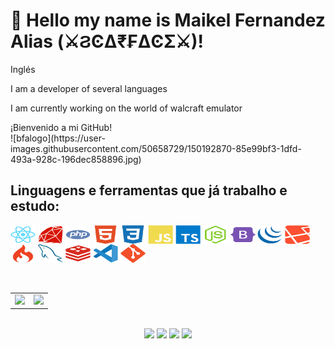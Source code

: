 
 <div style="display: inline_block;">
  <h1>👋 Hello my name is Maikel Fernandez Alias ​​(⚔ϨϾ∆₹₣∆ϾƩ⚔)!   
    </a>
  </h1>

Inglés

 <p> I am a developer of several languages <br />  
 <p> I am currently working on the world of walcraft emulator<br />  
  <p>¡Bienvenido a mi GitHub!<br />  
   ![bfalogo](https://user-images.githubusercontent.com/50658729/150192870-85e99bf3-1dfd-493a-928c-196dec858896.jpg)
  <div style="display: inline_block">
    <h2>Linguagens e ferramentas que já trabalho e estudo:</h2>
    <img align="center" alt="Medeiros-React" height="30" width="40" src="https://raw.githubusercontent.com/devicons/devicon/master/icons/react/react-original.svg">
    <img align="center" alt="Medeiros-Ruby" height="30" width="40" src="https://raw.githubusercontent.com/devicons/devicon/master/icons/ruby/ruby-plain.svg">
    <img align="center" alt="Medeiros-PHP" height="30" width="40" src="https://raw.githubusercontent.com/devicons/devicon/master/icons/php/php-plain.svg">
    <img align="center" alt="Medeiros-HTML5" height="30" width="40" src="https://raw.githubusercontent.com/devicons/devicon/master/icons/html5/html5-plain.svg">
    <img align="center" alt="Medeiros-CSS3" height="30" width="40" src="https://raw.githubusercontent.com/devicons/devicon/master/icons/css3/css3-plain.svg">
    <img align="center" alt="Medeiros-JavaScript" height="30" width="40" src="https://raw.githubusercontent.com/devicons/devicon/master/icons/javascript/javascript-plain.svg">
    <img align="center" alt="Medeiros-Ts" height="30" width="40" src="https://raw.githubusercontent.com/devicons/devicon/master/icons/typescript/typescript-plain.svg">
    <img align="center" alt="Medeiros-NodeJS" height="30" width="40" src="https://raw.githubusercontent.com/devicons/devicon/master/icons/nodejs/nodejs-plain.svg">
    <img align="center" alt="Medeiros-Bootstrap5" height="30" width="40" src="https://raw.githubusercontent.com/devicons/devicon/master/icons/bootstrap/bootstrap-plain.svg">
    <img align="center" alt="Medeiros-jQuery" height="30" width="40" src="https://raw.githubusercontent.com/devicons/devicon/master/icons/jquery/jquery-plain.svg">
    <img align="center" alt="Medeiros-Laravel" height="30" width="40" src="https://raw.githubusercontent.com/devicons/devicon/master/icons/laravel/laravel-plain.svg">
    <img align="center" alt="Medeiros-CodeIgniter" height="30" width="40" src="https://raw.githubusercontent.com/devicons/devicon/master/icons/codeigniter/codeigniter-plain.svg">
    <img align="center" alt="Medeiros-MySQL" height="30" width="40" src="https://raw.githubusercontent.com/devicons/devicon/master/icons/mysql/mysql-plain.svg">
    <img align="center" alt="Medeiros-Redis" height="30" width="40" src="https://raw.githubusercontent.com/devicons/devicon/master/icons/redis/redis-plain.svg">
    <img align="center" alt="Medeiros-VSCode" height="30" width="40" src="https://raw.githubusercontent.com/devicons/devicon/master/icons/vscode/vscode-original.svg">
    <img align="center" alt="Medeiros-VSCode" height="30" width="40" src="https://raw.githubusercontent.com/devicons/devicon/master/icons/git/git-original.svg">
  </div>
</div><br /><br />

<div align="center">
  <a href="https://github.com/fmedeiros95">
    <table style="border: none !important;" cellspacing="0" cellpadding="0">
      <tr style="border: none !important;">
        <td style="border: none !important;"><img height="180em" src="https://github-readme-stats.vercel.app/api?username=fmedeiros95&show_icons=true&theme=monokai&include_all_commits=true&count_private=true"/></td>
        <td style="border: none !important;"><img height="180em" src="https://github-readme-stats.vercel.app/api/top-langs/?username=fmedeiros95&layout=compact&langs_count=7&theme=monokai"/></td>
      </tr>
    </table>
  </a>
</div><br />

<div align="center"> 
  <a href="https://wa.me/5512982242643" target="_blank_"><img src="https://img.shields.io/badge/WhatsApp-25D366?style=for-the-badge&logo=whatsapp&logoColor=white"></a>
  <a href="https://www.facebook.com/Medeiros95" target="_blank_"><img src="https://img.shields.io/badge/Facebook-1877F2?style=for-the-badge&logo=facebook&logoColor=white"></a>
  <a href="https://instagram.com/fmedeiros95" target="_blank"><img src="https://img.shields.io/badge/-Instagram-%23E4405F?style=for-the-badge&logo=instagram&logoColor=white" target="_blank"></a>
  <a href="mailto:medeiros.dev@gmail.com"><img src="https://img.shields.io/badge/Gmail-D14836?style=for-the-badge&logo=gmail&logoColor=white" target="_blank"></a>
  <!-- <a href="https://www.linkedin.com/in/fmedeiros95" target="_blank"><img src="https://img.shields.io/badge/-LinkedIn-%230077B5?style=for-the-badge&logo=linkedin&logoColor=white" target="_blank"></a> -->
</div>
  

